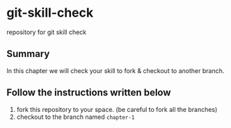 # git-skill-check
repository for git skill check

## Summary
In this chapter we will check your skill to fork & checkout to another branch.

## Follow the instructions written below
1. fork this repository to your space. (be careful to fork all the branches)
2. checkout to the branch named `chapter-1`
